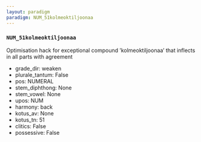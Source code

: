 ```yaml
---
layout: paradigm
paradigm: NUM_51kolmeoktiljoonaa
---
```

### ` NUM_51kolmeoktiljoonaa `

Optimisation hack for exceptional compound ’kolmeoktiljoonaa’ that inflects in all parts with agreement
* grade_dir: weaken
* plurale_tantum: False
* pos: NUMERAL
* stem_diphthong: None
* stem_vowel: None
* upos: NUM
* harmony: back
* kotus_av: None
* kotus_tn: 51
* clitics: False
* possessive: False
